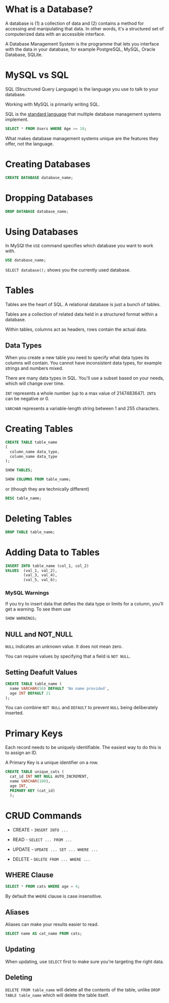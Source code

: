 # What is a Database?

A database is (1) a collection of data and (2) contains a method for accessing and manipulating that data. In other words, it's a structured set of computerized data with an accessible interface.

A Database Management System is the programme that lets you interface with the data in your database, for example PostgreSQL, MySQL, Oracle Database, SQLite.

# MySQL vs SQL

SQL (Structrured Query Language) is the language you use to talk to your database.

Working with MySQL is primarily writing SQL.

SQL is the [standard language](https://www.iso.org/standard/63555.html) that multiple database management systems implement.

```SQL
SELECT * FROM Users WHERE Age >= 18;
```

What makes database management systems unique are the features they offer, not the language.

# Creating Databases

```SQL
CREATE DATABASE database_name;
```

# Dropping Databases

```SQL
DROP DATABASE database_name;
```

# Using Databases

In MySQl the `USE` command specifies which database you want to work with.

```SQL
USE database_name;
```

`SELECT database();` shows you the currently used database.

# Tables

Tables are the heart of SQL. A relational database is just a bunch of tables.

Tables are a collection of related data held in a structured format within a database.

Within tables, columns act as headers, rows contain the actual data.

## Data Types

When you create a new table you need to specify what data types its columns will contain. You cannot have inconsistent data types, for example strings and numbers mixed.

There are many data types in SQL. You'll use a subset based on your needs, which will change over time.

`INT` represents a whole number (up to a max value of 2147483647). `INT`s can be negative or 0.

`VARCHAR` represents a variable-length string between 1 and 255 characters.

# Creating Tables

```SQL
CREATE TABLE table_name
(
  column_name data_type,
  column_name data_type
);
```

```SQL
SHOW TABLES;
```

```SQL
SHOW COLUMNS FROM table_name;
```

or (though they are technically different)

```SQL
DESC table_name;
```

# Deleting Tables

```SQL
DROP TABLE table_name;
```

# Adding Data to Tables

```SQL
INSERT INTO table_name (col_1, col_2)
VALUES  (val_1, val_2),
        (val_3, val_4),
        (val_5, val_6);
```

### MySQL Warnings

If you try to insert data that defies the data type or limits for a column, you'll get a warning. To see them use

```SQL
SHOW WARNINGS;
```

## NULL and NOT_NULL

`NULL` indicates an unknown value. It does not mean zero.

You can require values by specifying that a field is `NOT NULL`.

## Setting Deafult Values

```SQL
CREATE TABLE table_name (
  name VARCHAR(50) DEFAULT 'No name provided',
  age INT DEFAULT 21
);
```

You can combine `NOT NULL` and `DEFAULT` to prevent `NULL` being deliberately inserted.

# Primary Keys

Each record needs to be uniquely identifiable. The easiest way to do this is to assign an ID.

A Primary Key is a unique identifier on a row.

```SQL
CREATE TABLE unique_cats (
  cat_id INT NOT NULL AUTO_INCREMENT,
  name VARCHAR(100),
  age INT,
  PRIMARY KEY (cat_id)
  );
```

# CRUD Commands

- CREATE - `INSERT INTO ...`

- READ - `SELECT ... FROM ...`

- UPDATE - `UPDATE ... SET ... WHERE ...`

- DELETE - `DELETE FROM ... WHERE ...`

## WHERE Clause

```SQL
SELECT * FROM cats WHERE age = 4;
```

By default the `WHERE` clause is case insensitive.

## Aliases

Aliases can make your results easier to read.

```SQL
SELECT name AS cat_name FROM cats;
```

## Updating

When updating, use `SELECT` first to make sure you're targeting the right data.

## Deleting

`DELETE FROM table_name` will delete all the contents of the table, unlike `DROP TABLE table_name` which will delete the table itself.
